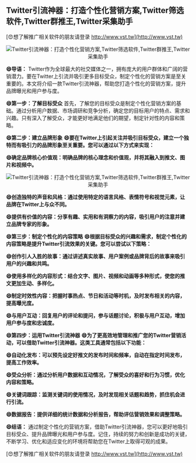 ## **Twitter引流神器：打造个性化营销方案,Twitter筛选软件,Twitter群推王,Twitter采集助手**

[😍想了解推广相关软件的朋友请登录 http://www.vst.tw](http://www.vst.tw)

 <center><img src="https://vst.tw/MP4/tuiguang/png/4.png" alt="Twitter引流神器：打造个性化营销方案,Twitter筛选软件,Twitter群推王,Twitter采集助手"></center>

**😄导语：**
Twitter作为全球最大的社交媒体之一，拥有庞大的用户群体和广阔的营销潜力。要在Twitter上引流并吸引更多目标受众，制定个性化的营销方案是至关重要的。本文将介绍一款Twitter引流神器，帮助您打造个性化的营销方案，提升品牌曝光和用户参与度。

**😄第一步：了解目标受众**
首先，了解您的目标受众是制定个性化营销方案的基础。通过分析用户数据、市场调研和竞争分析，确定您的目标用户的特点、需求和兴趣。只有深入了解受众，才能更好地满足他们的期望，制定针对性的内容和策略。

**😄第二步：建立品牌形象**
**😄要在Twitter上引起关注并吸引目标受众，建立一个独特而有吸引力的品牌形象至关重要。您可以通过以下方式来实现：**

**😄确定品牌核心价值观：明确品牌的核心理念和价值观，并将其融入到推文、图片和视频中。**

 <center><img src="https://vst.tw/MP4/tuiguang/png/6.png" alt="Twitter引流神器：打造个性化营销方案,Twitter筛选软件,Twitter群推王,Twitter采集助手"></center>

**😄创造独特的声音和风格：通过使用特定的语言风格、表情符号和视觉元素，让品牌在Twitter上与众不同。**

**😄提供有价值的内容：分享有趣、实用和有洞察力的内容，吸引用户的注意并建立品牌专家的形象。**

**😄第三步：制定个性化的内容策略**
**😄根据目标受众的兴趣和需求，制定个性化的内容策略是提升Twitter引流效果的关键。您可以尝试以下策略：**

**😄创作引人入胜的故事：通过讲述真实故事、用户案例或品牌背后的故事来吸引用户的兴趣和共鸣。**

**😄使用多样化的内容形式：结合文字、图片、视频和动画等多种形式，使您的推文更加生动、多样化。**

**😄制定时效性内容：把握时事热点、节日和活动等时机，及时发布相关的内容，提高曝光度。**

**😄与用户互动：回复用户的评论和提问，参与话题讨论，积极与用户互动，增加用户参与度和忠诚度。**

**😄第四步：运用Twitter引流神器**
**😄为了更高效地管理和推广您的Twitter营销活动，可以借助Twitter引流神器。这类工具通常包括以下功能：**

**😄自动化发布：可以预先设定好推文的发布时间和频率，自动在指定时间发布，提高工作效率。**

**😄受众分析：通过分析用户数据和互动情况，了解受众的喜好和行为习惯，优化内容和策略。**

**😄关键词跟踪：监测关键词的使用情况，及时发现相关话题和趋势，抓住机会进行引流。**

**😄数据报告：提供详细的统计数据和分析报告，帮助评估营销效果和调整策略。**

**😄结语：**
通过制定个性化的营销方案，借助Twitter引流神器，您可以更好地吸引目标受众、提升品牌曝光和用户参与度。记住，持续的努力和创新是成功的关键，不断学习、优化和适应变化的环境将帮助您在Twitter上取得可观的成果。

[😍想了解推广相关软件的朋友请登录 http://www.vst.tw](http://www.vst.tw)



